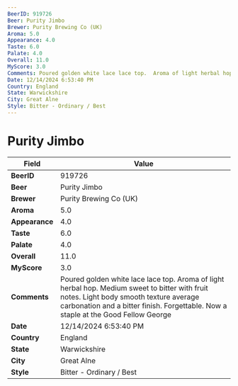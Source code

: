```yaml
---
BeerID: 919726
Beer: Purity Jimbo
Brewer: Purity Brewing Co (UK)
Aroma: 5.0
Appearance: 4.0
Taste: 6.0
Palate: 4.0
Overall: 11.0
MyScore: 3.0
Comments: Poured golden white lace lace top.  Aroma of light herbal hop.  Medium sweet to bitter with fruit notes. Light body smooth texture average carbonation and a bitter finish.  Forgettable. Now a staple at the Good Fellow George
Date: 12/14/2024 6:53:40 PM
Country: England
State: Warwickshire
City: Great Alne
Style: Bitter - Ordinary / Best
---
```


# Purity Jimbo

| Field         | Value |
|---------------|-------|
| **BeerID** | 919726 |
| **Beer** | Purity Jimbo |
| **Brewer** | Purity Brewing Co (UK) |
| **Aroma** | 5.0 |
| **Appearance** | 4.0 |
| **Taste** | 6.0 |
| **Palate** | 4.0 |
| **Overall** | 11.0 |
| **MyScore** | 3.0 |
| **Comments** | Poured golden white lace lace top.  Aroma of light herbal hop.  Medium sweet to bitter with fruit notes. Light body smooth texture average carbonation and a bitter finish.  Forgettable. Now a staple at the Good Fellow George  |
| **Date** | 12/14/2024 6:53:40 PM |
| **Country** | England |
| **State** | Warwickshire |
| **City** | Great Alne |
| **Style** | Bitter - Ordinary / Best |
